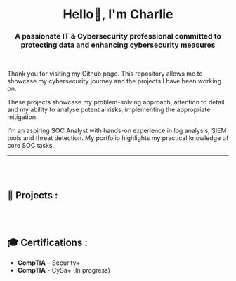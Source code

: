 <h1 align="center">Hello👋,  I'm Charlie</h1>
<h3 align="center">A passionate IT & Cybersecurity professional committed to protecting data and enhancing cybersecurity measures</h3>
 <br />


 Thank you for visiting my Github page. This repository allows me to showcase my cybersecurity journey and the projects I have been working on.

 
 These projects showcase my problem-solving approach, attention to detail and my ability to analyse potential risks, implementing the appropriate mitigation.

 I’m an aspiring SOC Analyst with hands-on experience in log analysis, SIEM tools and threat detection. My portfolio highlights my practical knowledge of core SOC tasks.

 
---



 <br />
 <br />


<h2>📁 Projects :</h2>





 <br />
 <br />

<h2>🎓 Certifications :</h2>

- **CompTIA** – Security+
- **CompTIA** - CySa+ (In progress)




 <br />

